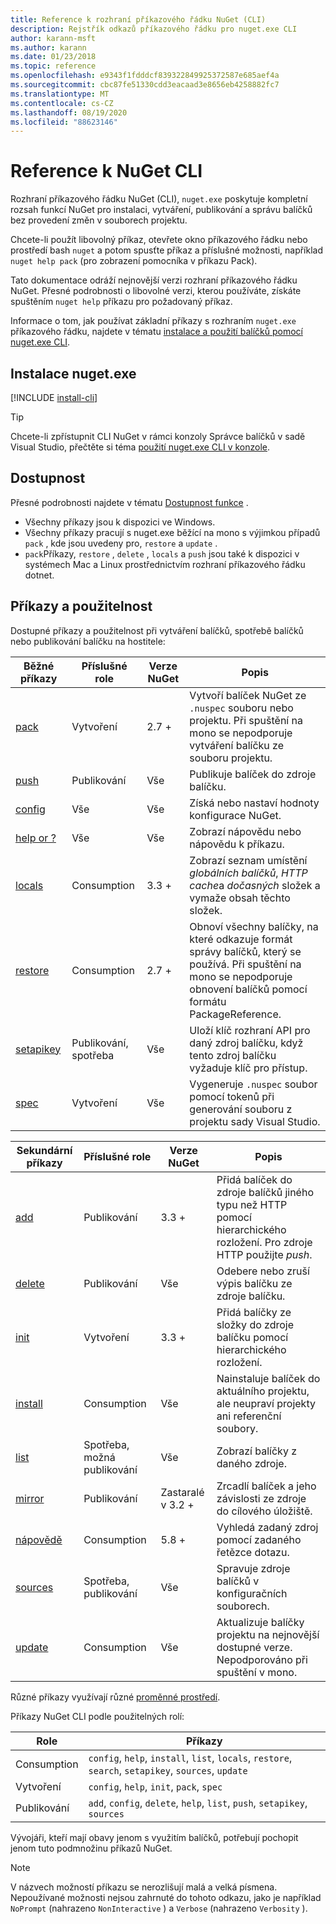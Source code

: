 ```yaml
---
title: Reference k rozhraní příkazového řádku NuGet (CLI)
description: Rejstřík odkazů příkazového řádku pro nuget.exe CLI
author: karann-msft
ms.author: karann
ms.date: 01/23/2018
ms.topic: reference
ms.openlocfilehash: e9343f1fdddcf839322849925372587e685aef4a
ms.sourcegitcommit: cbc87fe51330cdd3eacaad3e8656eb4258882fc7
ms.translationtype: MT
ms.contentlocale: cs-CZ
ms.lasthandoff: 08/19/2020
ms.locfileid: "88623146"
---
```

# <a name="nuget-cli-reference"></a>Reference k NuGet CLI

Rozhraní příkazového řádku NuGet (CLI), `nuget.exe` poskytuje kompletní rozsah funkcí NuGet pro instalaci, vytváření, publikování a správu balíčků bez provedení změn v souborech projektu.

Chcete-li použít libovolný příkaz, otevřete okno příkazového řádku nebo prostředí bash `nuget` a potom spusťte příkaz a příslušné možnosti, například `nuget help pack` (pro zobrazení pomocníka v příkazu Pack).

Tato dokumentace odráží nejnovější verzi rozhraní příkazového řádku NuGet. Přesné podrobnosti o libovolné verzi, kterou používáte, získáte spuštěním `nuget help` příkazu pro požadovaný příkaz.

Informace o tom, jak používat základní příkazy s rozhraním `nuget.exe` příkazového řádku, najdete v tématu [instalace a použití balíčků pomocí nuget.exe CLI](../consume-packages/install-use-packages-nuget-cli.md).

## <a name="installing-nugetexe"></a>Instalace nuget.exe

[!INCLUDE [install-cli](../includes/install-cli.md)]

> [!Tip]
> Chcete-li zpřístupnit CLI NuGet v rámci konzoly Správce balíčků v sadě Visual Studio, přečtěte si téma [použití nuget.exe CLI v konzole](../consume-packages/install-use-packages-powershell.md#use-the-nugetexe-cli-in-the-console).

## <a name="availability"></a>Dostupnost

Přesné podrobnosti najdete v tématu [Dostupnost funkce](../install-nuget-client-tools.md#feature-availability) .

- Všechny příkazy jsou k dispozici ve Windows.
- Všechny příkazy pracují s nuget.exe běžící na mono s výjimkou případů `pack` , kde jsou uvedeny pro, `restore` a `update` .
- `pack`Příkazy, `restore` , `delete` , `locals` a `push` jsou také k dispozici v systémech Mac a Linux prostřednictvím rozhraní příkazového řádku dotnet.

## <a name="commands-and-applicability"></a>Příkazy a použitelnost

Dostupné příkazy a použitelnost při vytváření balíčků, spotřebě balíčků nebo publikování balíčku na hostitele:

| Běžné příkazy | Příslušné role | Verze NuGet | Popis |
| --- | --- | --- | --- |
| [pack](cli-reference/cli-ref-pack.md) | Vytvoření | 2.7 + | Vytvoří balíček NuGet ze `.nuspec` souboru nebo projektu. Při spuštění na mono se nepodporuje vytváření balíčku ze souboru projektu. |
| [push](cli-reference/cli-ref-push.md) | Publikování | Vše | Publikuje balíček do zdroje balíčku. |
| [config](cli-reference/cli-ref-config.md) | Vše | Vše | Získá nebo nastaví hodnoty konfigurace NuGet. |
| [help or ?](cli-reference/cli-ref-help.md) | Vše | Vše | Zobrazí nápovědu nebo nápovědu k příkazu. |
| [locals](cli-reference/cli-ref-locals.md) | Consumption | 3.3 + | Zobrazí seznam umístění *globálních balíčků*, *HTTP cache*a *dočasných* složek a vymaže obsah těchto složek. |
| [restore](cli-reference/cli-ref-restore.md) | Consumption | 2.7 + | Obnoví všechny balíčky, na které odkazuje formát správy balíčků, který se používá. Při spuštění na mono se nepodporuje obnovení balíčků pomocí formátu PackageReference. |
| [setapikey](cli-reference/cli-ref-setapikey.md) | Publikování, spotřeba | Vše | Uloží klíč rozhraní API pro daný zdroj balíčku, když tento zdroj balíčku vyžaduje klíč pro přístup. |
| [spec](cli-reference/cli-ref-spec.md) | Vytvoření | Vše | Vygeneruje `.nuspec` soubor pomocí tokenů při generování souboru z projektu sady Visual Studio. |

| Sekundární příkazy | Příslušné role | Verze NuGet | Popis |
| --- | --- | --- | --- |
| [add](cli-reference/cli-ref-add.md) | Publikování | 3.3 + | Přidá balíček do zdroje balíčků jiného typu než HTTP pomocí hierarchického rozložení. Pro zdroje HTTP použijte *push*. |
| [delete](cli-reference/cli-ref-delete.md) | Publikování | Vše | Odebere nebo zruší výpis balíčku ze zdroje balíčku. |
| [init](cli-reference/cli-ref-init.md) | Vytvoření | 3.3 + | Přidá balíčky ze složky do zdroje balíčku pomocí hierarchického rozložení. |
| [install](cli-reference/cli-ref-install.md) | Consumption | Vše | Nainstaluje balíček do aktuálního projektu, ale neupraví projekty ani referenční soubory. |
| [list](cli-reference/cli-ref-list.md) | Spotřeba, možná publikování | Vše | Zobrazí balíčky z daného zdroje. |
| [mirror](cli-reference/cli-ref-mirror.md) | Publikování | Zastaralé v 3.2 + | Zrcadlí balíček a jeho závislosti ze zdroje do cílového úložiště. |
| [nápovědě](cli-reference/cli-ref-search.md) | Consumption | 5.8 + | Vyhledá zadaný zdroj pomocí zadaného řetězce dotazu. |
| [sources](cli-reference/cli-ref-sources.md) | Spotřeba, publikování | Vše | Spravuje zdroje balíčků v konfiguračních souborech. |
| [update](cli-reference/cli-ref-update.md) | Consumption | Vše | Aktualizuje balíčky projektu na nejnovější dostupné verze. Nepodporováno při spuštění v mono. |

Různé příkazy využívají různé [proměnné prostředí](cli-reference/cli-ref-environment-variables.md).

Příkazy NuGet CLI podle použitelných rolí:

| Role | Příkazy |
| --- | --- |
| Consumption | `config`, `help`, `install`, `list`, `locals`, `restore`, `search`, `setapikey`, `sources`, `update` |
| Vytvoření | `config`, `help`, `init`, `pack`, `spec` |
| Publikování | `add`, `config`, `delete`, `help`, `list`, `push`, `setapikey`, `sources` |

Vývojáři, kteří mají obavy jenom s využitím balíčků, potřebují pochopit jenom tuto podmnožinu příkazů NuGet.

> [!Note]
> V názvech možností příkazu se nerozlišují malá a velká písmena. Nepoužívané možnosti nejsou zahrnuté do tohoto odkazu, jako je například `NoPrompt` (nahrazeno `NonInteractive` ) a `Verbose` (nahrazeno `Verbosity` ).
